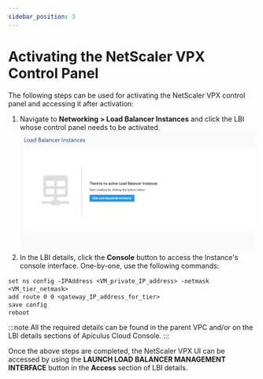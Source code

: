 ```yaml
---
sidebar_position: 3
---
```

# Activating the NetScaler VPX Control Panel

The following steps can be used for activating the NetScaler VPX control panel and accessing it after activation:

1. Navigate to **Networking > Load Balancer Instances** and click the LBI whose control panel needs to be activated.
   ![Load Balancer Instances](img/LoadBalancerInstances1.png)
2. In the LBI details, click the **Console** button to access the Instance's console interface. One-by-one, use the following commands:

```
set ns config -IPAddress <VM_private_IP_address> -netmask <VM_tier_netmask>
add route 0 0 <gateway_IP_address_for_tier>
save config
reboot
```


:::note
All the required details can be found in the parent VPC and/or on the LBI details sections of Apiculus Cloud Console.
:::

Once the above steps are completed, the NetScaler VPX UI can be accessed by using the **LAUNCH LOAD BALANCER MANAGEMENT INTERFACE** button in the **Access** section of LBI details.




